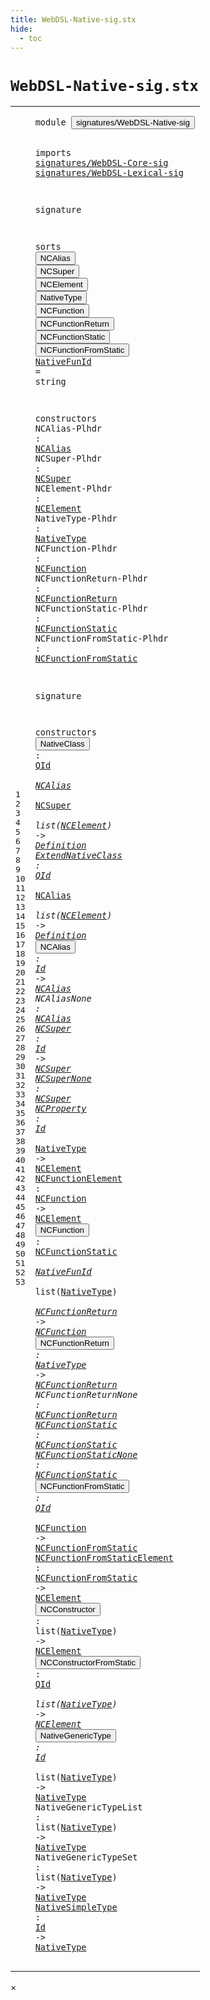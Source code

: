 ```yaml
---
title: WebDSL-Native-sig.stx
hide:
  - toc
---
```


# `WebDSL-Native-sig.stx`



[pdmosses/webdsl-statix/webdslstatix/src-gen/statix/signatures/WebDSL-Native-sig.stx]: https://github.com/pdmosses/webdsl-statix/blob/master/webdslstatix/src-gen/statix/signatures/WebDSL-Native-sig.stx "The source file on GitHub"

<div class="stx"><table class="highlighttable"><tbody><tr><td class="linenos"><div class="linenodiv"><pre><span></span>1
2
3
4
5
6
7
8
9
10
11
12
13
14
15
16
17
18
19
20
21
22
23
24
25
26
27
28
29
30
31
32
33
34
35
36
37
38
39
40
41
42
43
44
45
46
47
48
49
50
51
52
53
</pre></div></td>
<td class="code"><pre><code><span class="keyword">module</span> <button class="modal-open" id="signatures/WebDSL-Native-sig_1_8" title="a definition with multiple references" data-urls="../webdsl-statix-sig.stx/#signatures/WebDSL-Native-sig line 18_3; ../WebDSL-Type-sig.stx/#signatures/WebDSL-Native-sig line 7_3"><span class="token sort_Id">signatures/WebDSL-Native-sig</span></button>

<span class="keyword">imports</span>
  <a href="../WebDSL-Core-sig.stx/#signatures/WebDSL-Core-sig_1_8" id="signatures/WebDSL-Core-sig_4_3" title="a reference to a single-file definition"><span class="token sort_Id">signatures/WebDSL-Core-sig</span></a>
  <a href="../WebDSL-Lexical-sig.stx/#signatures/WebDSL-Lexical-sig_1_8" id="signatures/WebDSL-Lexical-sig_5_3" title="a reference to a single-file definition"><span class="token sort_Id">signatures/WebDSL-Lexical-sig</span></a>

<span class="keyword">signature</span>

  <span class="keyword">sorts</span>
    <span class="cons_SortDecl"><button class="modal-open" id="NCAlias_10_5" title="a definition with multiple references" data-urls="#NCAlias line 21_21, 33_25, 34_31, 35_21, 36_19"><span class="token sort_Id">NCAlias</span></button></span>
    <span class="cons_SortDecl"><button class="modal-open" id="NCSuper_11_5" title="a definition with multiple references" data-urls="#NCSuper line 22_21, 33_35, 37_21, 38_19"><span class="token sort_Id">NCSuper</span></button></span>
    <span class="cons_SortDecl"><button class="modal-open" id="NCElement_12_5" title="a definition with multiple references" data-urls="#NCElement line 23_23, 33_50, 34_46, 39_37, 40_39, 47_59, 48_41, 49_57; ../../../../trans/static-semantics/webdsl-native.stx/#NCElement line 37_58, 64_42, 97_60"><span class="token sort_Id">NCElement</span></button></span>
    <span class="cons_SortDecl"><button class="modal-open" id="NativeType_13_5" title="a definition with multiple references" data-urls="#NativeType line 24_24, 39_23, 41_56, 42_24, 48_26, 49_42, 50_35, 50_50, 51_34, 51_49, 52_33, 52_48, 53_30; ../../../../trans/static-semantics/webdsl-native.stx/#NativeType line 118_30; ../../../../trans/static-semantics/webdsl.stx/#NativeType line 38_34"><span class="token sort_Id">NativeType</span></button></span>
    <span class="cons_SortDecl"><button class="modal-open" id="NCFunction_14_5" title="a definition with multiple references" data-urls="#NCFunction line 25_24, 40_25, 41_90, 46_34; ../WebDSL-Type-sig.stx/#NCFunction line 23_20; ../../../../trans/static-semantics/webdsl-native.stx/#NCFunction line 83_43"><span class="token sort_Id">NCFunction</span></button></span>
    <span class="cons_SortDecl"><button class="modal-open" id="NCFunctionReturn_15_5" title="a definition with multiple references" data-urls="#NCFunctionReturn line 26_30, 41_70, 42_38, 43_28"><span class="token sort_Id">NCFunctionReturn</span></button></span>
    <span class="cons_SortDecl"><button class="modal-open" id="NCFunctionStatic_16_5" title="a definition with multiple references" data-urls="#NCFunctionStatic line 27_30, 41_18, 44_24, 45_28"><span class="token sort_Id">NCFunctionStatic</span></button></span>
    <span class="cons_SortDecl"><button class="modal-open" id="NCFunctionFromStatic_17_5" title="a definition with multiple references" data-urls="#NCFunctionFromStatic line 28_34, 46_48, 47_35; ../WebDSL-Type-sig.stx/#NCFunctionFromStatic line 24_30"><span class="token sort_Id">NCFunctionFromStatic</span></button></span>
    <span class="cons_SortAlias"><a href="#NativeFunId_41_37" id="NativeFunId_18_5" title="a definition with a single reference"><span class="token sort_Id">NativeFunId</span></a> <span class="operator">=</span> <span class="cons_StringSort"><span class="keyword">string</span></span></span>

  <span class="keyword">constructors</span>
    <span class="cons_OpDecl"><span id="NCAlias-Plhdr_21_5" title="a definition with no references"><span class="token sort_Id">NCAlias-Plhdr</span></span> <span class="operator">:</span> <span class="cons_SimpleSort"><a href="#NCAlias_10_5" id="NCAlias_21_21" title="a reference to a single-file definition"><span class="token sort_Id">NCAlias</span></a></span></span>
    <span class="cons_OpDecl"><span id="NCSuper-Plhdr_22_5" title="a definition with no references"><span class="token sort_Id">NCSuper-Plhdr</span></span> <span class="operator">:</span> <span class="cons_SimpleSort"><a href="#NCSuper_11_5" id="NCSuper_22_21" title="a reference to a single-file definition"><span class="token sort_Id">NCSuper</span></a></span></span>
    <span class="cons_OpDecl"><span id="NCElement-Plhdr_23_5" title="a definition with no references"><span class="token sort_Id">NCElement-Plhdr</span></span> <span class="operator">:</span> <span class="cons_SimpleSort"><a href="#NCElement_12_5" id="NCElement_23_23" title="a reference to a single-file definition"><span class="token sort_Id">NCElement</span></a></span></span>
    <span class="cons_OpDecl"><span id="NativeType-Plhdr_24_5" title="a definition with no references"><span class="token sort_Id">NativeType-Plhdr</span></span> <span class="operator">:</span> <span class="cons_SimpleSort"><a href="#NativeType_13_5" id="NativeType_24_24" title="a reference to a single-file definition"><span class="token sort_Id">NativeType</span></a></span></span>
    <span class="cons_OpDecl"><span id="NCFunction-Plhdr_25_5" title="a definition with no references"><span class="token sort_Id">NCFunction-Plhdr</span></span> <span class="operator">:</span> <span class="cons_SimpleSort"><a href="#NCFunction_14_5" id="NCFunction_25_24" title="a reference to a single-file definition"><span class="token sort_Id">NCFunction</span></a></span></span>
    <span class="cons_OpDecl"><span id="NCFunctionReturn-Plhdr_26_5" title="a definition with no references"><span class="token sort_Id">NCFunctionReturn-Plhdr</span></span> <span class="operator">:</span> <span class="cons_SimpleSort"><a href="#NCFunctionReturn_15_5" id="NCFunctionReturn_26_30" title="a reference to a single-file definition"><span class="token sort_Id">NCFunctionReturn</span></a></span></span>
    <span class="cons_OpDecl"><span id="NCFunctionStatic-Plhdr_27_5" title="a definition with no references"><span class="token sort_Id">NCFunctionStatic-Plhdr</span></span> <span class="operator">:</span> <span class="cons_SimpleSort"><a href="#NCFunctionStatic_16_5" id="NCFunctionStatic_27_30" title="a reference to a single-file definition"><span class="token sort_Id">NCFunctionStatic</span></a></span></span>
    <span class="cons_OpDecl"><span id="NCFunctionFromStatic-Plhdr_28_5" title="a definition with no references"><span class="token sort_Id">NCFunctionFromStatic-Plhdr</span></span> <span class="operator">:</span> <span class="cons_SimpleSort"><a href="#NCFunctionFromStatic_17_5" id="NCFunctionFromStatic_28_34" title="a reference to a single-file definition"><span class="token sort_Id">NCFunctionFromStatic</span></a></span></span>

<span class="keyword">signature</span>

  <span class="keyword">constructors</span>
    <span class="cons_OpDecl"><button class="modal-open" id="NativeClass_33_5" title="a definition with multiple references" data-urls="../../../../trans/static-semantics/webdsl-native.stx/#NativeClass line 22_12, 26_12"><span class="token sort_Id">NativeClass</span></button> <span class="operator">:</span> <span class="cons_SimpleSort"><a href="../WebDSL-Lexical-sig.stx/#QId_8_5" id="QId_33_19" title="a reference to a single-file definition"><span class="token sort_Id">QId</span></a></span> <span class="operator">*</span> <span class="cons_SimpleSort"><a href="#NCAlias_10_5" id="NCAlias_33_25" title="a reference to a single-file definition"><span class="token sort_Id">NCAlias</span></a></span> <span class="operator">*</span> <span class="cons_SimpleSort"><a href="#NCSuper_11_5" id="NCSuper_33_35" title="a reference to a single-file definition"><span class="token sort_Id">NCSuper</span></a></span> <span class="operator">*</span> <span class="keyword">list</span><span class="operator">(</span><span class="cons_SimpleSort"><a href="#NCElement_12_5" id="NCElement_33_50" title="a reference to a single-file definition"><span class="token sort_Id">NCElement</span></a></span><span class="operator">)</span> <span class="operator">-&gt;</span> <span class="cons_SimpleSort"><a href="../WebDSL-Core-sig.stx/#Definition_20_5" id="Definition_33_64" title="a reference to a single-file definition"><span class="token sort_Id">Definition</span></a></span></span>
    <span class="cons_OpDecl"><a href="../../../../trans/static-semantics/webdsl-native.stx/#ExtendNativeClass_50_12" id="ExtendNativeClass_34_5" title="a definition with a single reference"><span class="token sort_Id">ExtendNativeClass</span></a> <span class="operator">:</span> <span class="cons_SimpleSort"><a href="../WebDSL-Lexical-sig.stx/#QId_8_5" id="QId_34_25" title="a reference to a single-file definition"><span class="token sort_Id">QId</span></a></span> <span class="operator">*</span> <span class="cons_SimpleSort"><a href="#NCAlias_10_5" id="NCAlias_34_31" title="a reference to a single-file definition"><span class="token sort_Id">NCAlias</span></a></span> <span class="operator">*</span> <span class="keyword">list</span><span class="operator">(</span><span class="cons_SimpleSort"><a href="#NCElement_12_5" id="NCElement_34_46" title="a reference to a single-file definition"><span class="token sort_Id">NCElement</span></a></span><span class="operator">)</span> <span class="operator">-&gt;</span> <span class="cons_SimpleSort"><a href="../WebDSL-Core-sig.stx/#Definition_20_5" id="Definition_34_60" title="a reference to a single-file definition"><span class="token sort_Id">Definition</span></a></span></span>
    <span class="cons_OpDecl"><button class="modal-open" id="NCAlias_35_5" title="a definition with multiple references" data-urls="../../../../trans/static-semantics/webdsl-native.stx/#NCAlias line 22_27, 26_27, 50_33"><span class="token sort_Id">NCAlias</span></button> <span class="operator">:</span> <span class="cons_SimpleSort"><a href="../WebDSL-Lexical-sig.stx/#Id_14_5" id="Id_35_15" title="a reference to a single-file definition"><span class="token sort_Id">Id</span></a></span> <span class="operator">-&gt;</span> <span class="cons_SimpleSort"><a href="#NCAlias_10_5" id="NCAlias_35_21" title="a reference to a single-file definition"><span class="token sort_Id">NCAlias</span></a></span></span>
    <span class="cons_OpDecl"><span id="NCAliasNone_36_5" title="a definition with no references"><span class="token sort_Id">NCAliasNone</span></span> <span class="operator">:</span> <span class="cons_SimpleSort"><a href="#NCAlias_10_5" id="NCAlias_36_19" title="a reference to a single-file definition"><span class="token sort_Id">NCAlias</span></a></span></span>
    <span class="cons_OpDecl"><a href="../../../../trans/static-semantics/webdsl-native.stx/#NCSuper_26_43" id="NCSuper_37_5" title="a definition with a single reference"><span class="token sort_Id">NCSuper</span></a> <span class="operator">:</span> <span class="cons_SimpleSort"><a href="../WebDSL-Lexical-sig.stx/#Id_14_5" id="Id_37_15" title="a reference to a single-file definition"><span class="token sort_Id">Id</span></a></span> <span class="operator">-&gt;</span> <span class="cons_SimpleSort"><a href="#NCSuper_11_5" id="NCSuper_37_21" title="a reference to a single-file definition"><span class="token sort_Id">NCSuper</span></a></span></span>
    <span class="cons_OpDecl"><a href="../../../../trans/static-semantics/webdsl-native.stx/#NCSuperNone_22_43" id="NCSuperNone_38_5" title="a definition with a single reference"><span class="token sort_Id">NCSuperNone</span></a> <span class="operator">:</span> <span class="cons_SimpleSort"><a href="#NCSuper_11_5" id="NCSuper_38_19" title="a reference to a single-file definition"><span class="token sort_Id">NCSuper</span></a></span></span>
    <span class="cons_OpDecl"><a href="../../../../trans/static-semantics/webdsl-native.stx/#NCProperty_70_36" id="NCProperty_39_5" title="a definition with a single reference"><span class="token sort_Id">NCProperty</span></a> <span class="operator">:</span> <span class="cons_SimpleSort"><a href="../WebDSL-Lexical-sig.stx/#Id_14_5" id="Id_39_18" title="a reference to a single-file definition"><span class="token sort_Id">Id</span></a></span> <span class="operator">*</span> <span class="cons_SimpleSort"><a href="#NativeType_13_5" id="NativeType_39_23" title="a reference to a single-file definition"><span class="token sort_Id">NativeType</span></a></span> <span class="operator">-&gt;</span> <span class="cons_SimpleSort"><a href="#NCElement_12_5" id="NCElement_39_37" title="a reference to a single-file definition"><span class="token sort_Id">NCElement</span></a></span></span>
    <span class="cons_OpDecl"><a href="../../../../trans/static-semantics/webdsl-native.stx/#NCFunctionElement_75_36" id="NCFunctionElement_40_5" title="a definition with a single reference"><span class="token sort_Id">NCFunctionElement</span></a> <span class="operator">:</span> <span class="cons_SimpleSort"><a href="#NCFunction_14_5" id="NCFunction_40_25" title="a reference to a single-file definition"><span class="token sort_Id">NCFunction</span></a></span> <span class="operator">-&gt;</span> <span class="cons_SimpleSort"><a href="#NCElement_12_5" id="NCElement_40_39" title="a reference to a single-file definition"><span class="token sort_Id">NCElement</span></a></span></span>
    <span class="cons_OpDecl"><button class="modal-open" id="NCFunction_41_5" title="a definition with multiple references" data-urls="../../../../trans/static-semantics/webdsl-native.stx/#NCFunction line 84_37, 89_37"><span class="token sort_Id">NCFunction</span></button> <span class="operator">:</span> <span class="cons_SimpleSort"><a href="#NCFunctionStatic_16_5" id="NCFunctionStatic_41_18" title="a reference to a single-file definition"><span class="token sort_Id">NCFunctionStatic</span></a></span> <span class="operator">*</span> <span class="cons_SimpleSort"><a href="#NativeFunId_18_5" id="NativeFunId_41_37" title="a reference to a single-file definition"><span class="token sort_Id">NativeFunId</span></a></span> <span class="operator">*</span> <span class="keyword">list</span><span class="operator">(</span><span class="cons_SimpleSort"><a href="#NativeType_13_5" id="NativeType_41_56" title="a reference to a single-file definition"><span class="token sort_Id">NativeType</span></a></span><span class="operator">)</span> <span class="operator">*</span> <span class="cons_SimpleSort"><a href="#NCFunctionReturn_15_5" id="NCFunctionReturn_41_70" title="a reference to a single-file definition"><span class="token sort_Id">NCFunctionReturn</span></a></span> <span class="operator">-&gt;</span> <span class="cons_SimpleSort"><a href="#NCFunction_14_5" id="NCFunction_41_90" title="a reference to a single-file definition"><span class="token sort_Id">NCFunction</span></a></span></span>
    <span class="cons_OpDecl"><button class="modal-open" id="NCFunctionReturn_42_5" title="a definition with multiple references" data-urls="../../../../trans/static-semantics/webdsl-native.stx/#NCFunctionReturn line 84_77, 89_81"><span class="token sort_Id">NCFunctionReturn</span></button> <span class="operator">:</span> <span class="cons_SimpleSort"><a href="#NativeType_13_5" id="NativeType_42_24" title="a reference to a single-file definition"><span class="token sort_Id">NativeType</span></a></span> <span class="operator">-&gt;</span> <span class="cons_SimpleSort"><a href="#NCFunctionReturn_15_5" id="NCFunctionReturn_42_38" title="a reference to a single-file definition"><span class="token sort_Id">NCFunctionReturn</span></a></span></span>
    <span class="cons_OpDecl"><span id="NCFunctionReturnNone_43_5" title="a definition with no references"><span class="token sort_Id">NCFunctionReturnNone</span></span> <span class="operator">:</span> <span class="cons_SimpleSort"><a href="#NCFunctionReturn_15_5" id="NCFunctionReturn_43_28" title="a reference to a single-file definition"><span class="token sort_Id">NCFunctionReturn</span></a></span></span>
    <span class="cons_OpDecl"><a href="../../../../trans/static-semantics/webdsl-native.stx/#NCFunctionStatic_84_48" id="NCFunctionStatic_44_5" title="a definition with a single reference"><span class="token sort_Id">NCFunctionStatic</span></a> <span class="operator">:</span> <span class="cons_SimpleSort"><a href="#NCFunctionStatic_16_5" id="NCFunctionStatic_44_24" title="a reference to a single-file definition"><span class="token sort_Id">NCFunctionStatic</span></a></span></span>
    <span class="cons_OpDecl"><a href="../../../../trans/static-semantics/webdsl-native.stx/#NCFunctionStaticNone_89_48" id="NCFunctionStaticNone_45_5" title="a definition with a single reference"><span class="token sort_Id">NCFunctionStaticNone</span></a> <span class="operator">:</span> <span class="cons_SimpleSort"><a href="#NCFunctionStatic_16_5" id="NCFunctionStatic_45_28" title="a reference to a single-file definition"><span class="token sort_Id">NCFunctionStatic</span></a></span></span>
    <span class="cons_OpDecl"><button class="modal-open" id="NCFunctionFromStatic_46_5" title="a definition with multiple references" data-urls="../../../../trans/static-semantics/webdsl-native.stx/#NCFunctionFromStatic line 78_64; ../../../../trans/static-semantics/types/type-extensions.stx/#NCFunctionFromStatic line 27_51"><span class="token sort_Id">NCFunctionFromStatic</span></button> <span class="operator">:</span> <span class="cons_SimpleSort"><a href="../WebDSL-Lexical-sig.stx/#QId_8_5" id="QId_46_28" title="a reference to a single-file definition"><span class="token sort_Id">QId</span></a></span> <span class="operator">*</span> <span class="cons_SimpleSort"><a href="#NCFunction_14_5" id="NCFunction_46_34" title="a reference to a single-file definition"><span class="token sort_Id">NCFunction</span></a></span> <span class="operator">-&gt;</span> <span class="cons_SimpleSort"><a href="#NCFunctionFromStatic_17_5" id="NCFunctionFromStatic_46_48" title="a reference to a single-file definition"><span class="token sort_Id">NCFunctionFromStatic</span></a></span></span>
    <span class="cons_OpDecl"><a href="../../../../trans/static-semantics/webdsl-native.stx/#NCFunctionFromStaticElement_78_36" id="NCFunctionFromStaticElement_47_5" title="a definition with a single reference"><span class="token sort_Id">NCFunctionFromStaticElement</span></a> <span class="operator">:</span> <span class="cons_SimpleSort"><a href="#NCFunctionFromStatic_17_5" id="NCFunctionFromStatic_47_35" title="a reference to a single-file definition"><span class="token sort_Id">NCFunctionFromStatic</span></a></span> <span class="operator">-&gt;</span> <span class="cons_SimpleSort"><a href="#NCElement_12_5" id="NCElement_47_59" title="a reference to a single-file definition"><span class="token sort_Id">NCElement</span></a></span></span>
    <span class="cons_OpDecl"><button class="modal-open" id="NCConstructor_48_5" title="a definition with multiple references" data-urls="../../../../trans/static-semantics/webdsl-native.stx/#NCConstructor line 67_30, 99_51"><span class="token sort_Id">NCConstructor</span></button> <span class="operator">:</span> <span class="keyword">list</span><span class="operator">(</span><span class="cons_SimpleSort"><a href="#NativeType_13_5" id="NativeType_48_26" title="a reference to a single-file definition"><span class="token sort_Id">NativeType</span></a></span><span class="operator">)</span> <span class="operator">-&gt;</span> <span class="cons_SimpleSort"><a href="#NCElement_12_5" id="NCElement_48_41" title="a reference to a single-file definition"><span class="token sort_Id">NCElement</span></a></span></span>
    <span class="cons_OpDecl"><button class="modal-open" id="NCConstructorFromStatic_49_5" title="a definition with multiple references" data-urls="../../../../trans/static-semantics/webdsl-native.stx/#NCConstructorFromStatic line 68_30, 103_51"><span class="token sort_Id">NCConstructorFromStatic</span></button> <span class="operator">:</span> <span class="cons_SimpleSort"><a href="../WebDSL-Lexical-sig.stx/#QId_8_5" id="QId_49_31" title="a reference to a single-file definition"><span class="token sort_Id">QId</span></a></span> <span class="operator">*</span> <span class="keyword">list</span><span class="operator">(</span><span class="cons_SimpleSort"><a href="#NativeType_13_5" id="NativeType_49_42" title="a reference to a single-file definition"><span class="token sort_Id">NativeType</span></a></span><span class="operator">)</span> <span class="operator">-&gt;</span> <span class="cons_SimpleSort"><a href="#NCElement_12_5" id="NCElement_49_57" title="a reference to a single-file definition"><span class="token sort_Id">NCElement</span></a></span></span>
    <span class="cons_OpDecl"><button class="modal-open" id="NativeGenericType_50_5" title="a definition with multiple references" data-urls="../../../../trans/static-semantics/webdsl-native.stx/#NativeGenericType line 120_23, 121_23, 122_25"><span class="token sort_Id">NativeGenericType</span></button> <span class="operator">:</span> <span class="cons_SimpleSort"><a href="../WebDSL-Lexical-sig.stx/#Id_14_5" id="Id_50_25" title="a reference to a single-file definition"><span class="token sort_Id">Id</span></a></span> <span class="operator">*</span> <span class="keyword">list</span><span class="operator">(</span><span class="cons_SimpleSort"><a href="#NativeType_13_5" id="NativeType_50_35" title="a reference to a single-file definition"><span class="token sort_Id">NativeType</span></a></span><span class="operator">)</span> <span class="operator">-&gt;</span> <span class="cons_SimpleSort"><a href="#NativeType_13_5" id="NativeType_50_50" title="a reference to a single-file definition"><span class="token sort_Id">NativeType</span></a></span></span>
    <span class="cons_OpDecl"><span id="NativeGenericTypeList_51_5" title="a definition with no references"><span class="token sort_Id">NativeGenericTypeList</span></span> <span class="operator">:</span> <span class="keyword">list</span><span class="operator">(</span><span class="cons_SimpleSort"><a href="#NativeType_13_5" id="NativeType_51_34" title="a reference to a single-file definition"><span class="token sort_Id">NativeType</span></a></span><span class="operator">)</span> <span class="operator">-&gt;</span> <span class="cons_SimpleSort"><a href="#NativeType_13_5" id="NativeType_51_49" title="a reference to a single-file definition"><span class="token sort_Id">NativeType</span></a></span></span>
    <span class="cons_OpDecl"><span id="NativeGenericTypeSet_52_5" title="a definition with no references"><span class="token sort_Id">NativeGenericTypeSet</span></span> <span class="operator">:</span> <span class="keyword">list</span><span class="operator">(</span><span class="cons_SimpleSort"><a href="#NativeType_13_5" id="NativeType_52_33" title="a reference to a single-file definition"><span class="token sort_Id">NativeType</span></a></span><span class="operator">)</span> <span class="operator">-&gt;</span> <span class="cons_SimpleSort"><a href="#NativeType_13_5" id="NativeType_52_48" title="a reference to a single-file definition"><span class="token sort_Id">NativeType</span></a></span></span>
    <span class="cons_OpDecl"><a href="../../../../trans/static-semantics/webdsl-native.stx/#NativeSimpleType_119_23" id="NativeSimpleType_53_5" title="a definition with a single reference"><span class="token sort_Id">NativeSimpleType</span></a> <span class="operator">:</span> <span class="cons_SimpleSort"><a href="../WebDSL-Lexical-sig.stx/#Id_14_5" id="Id_53_24" title="a reference to a single-file definition"><span class="token sort_Id">Id</span></a></span> <span class="operator">-&gt;</span> <span class="cons_SimpleSort"><a href="#NativeType_13_5" id="NativeType_53_30" title="a reference to a single-file definition"><span class="token sort_Id">NativeType</span></a></span></span>
</code></pre></td></tr></tbody></table></div>

<div id="modal">
  <div id="modal-content">
    <span id="modal-close">&times;</span>
    <h2 id="modal-h2"></h2>
    <p  id="modal-p"></p>
    <ul id="modal-ul"></ul>
  </div>
</div>
